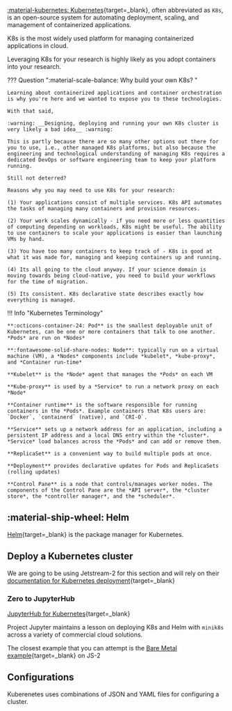 [:material-kubernetes: Kubernetes](https://kubernetes.io/docs/concepts/overview/what-is-kubernetes/){target=_blank}, often abbreviated as `K8s`, is an open-source system for automating deployment, scaling, and management of containerized applications.

K8s is the most widely used platform for managing containerized applications in cloud.

Leveraging K8s for your research is highly likely as you adopt containers into your research. 

??? Question ":material-scale-balance: Why build your own K8s? "

    Learning about containerized applications and container orchestration is why you're here and we wanted to expose you to these technologies. 

    With that said,

    :warning: __Designing, deploying and running your own K8s cluster is very likely a bad idea__ :warning:
    
    This is partly because there are so many other options out there for you to use, i.e., other managed K8s platforms, but also because the engineering and technological understanding of managing K8s requires a dedicated DevOps or software engineering team to keep your platform running.

    Still not deterred?

    Reasons why you may need to use K8s for your research:

    (1) Your applications consist of multiple services. K8s API automates the tasks of managing many containers and provision resources. 

    (2) Your work scales dynamically - if you need more or less quantities of computing depending on workloads, K8s might be useful. The ability to use containers to scale your applications is easier than launching VMs by hand.

    (3) You have too many containers to keep track of - K8s is good at what it was made for, managing and keeping containers up and running. 

    (4) Its all going to the cloud anyway. If your science domain is moving towards being cloud-native, you need to build your workflows for the time of migration.

    (5) Its consistent. K8s declarative state describes exactly how everything is managed.

!!! Info "Kubernetes Terminology"

    **:octicons-container-24: Pod** is the smallest deployable unit of Kubernetes, can be one or more containers that talk to one another. *Pods* are run on *Nodes*
    
    **:fontawesome-solid-share-nodes: Node**: typically run on a virtual machine (VM), a *Nodes* components include *kubelet*, *kube-proxy*, and *Container run-time*
    
    **Kubelet** is the *Node* agent that manages the *Pods* on each VM
    
    **Kube-proxy** is used by a *Service* to run a network proxy on each *Node*
    
    **Container runtime** is the software responsible for running containers in the *Pods*. Example containers that K8s users are: `Docker`, `containerd` (native), and `CRI-O`.
    
    **Service** sets up a network address for an application, including a persistent IP address and a local DNS entry within the *cluster*. *Service* load balances across the *Pods* and can add or remove them.

    **ReplicaSet** is a convenient way to build multiple pods at once.

    **Deployment** provides declarative updates for Pods and ReplicaSets (rolling updates)
    
    **Control Pane** is a node that controls/manages worker nodes. The components of the Control Pane are the *API server*, the *cluster store*, the *controller manager*, and the *scheduler*.
    
## :material-ship-wheel: Helm

[Helm](https://helm.sh/){target=_blank} is the package manager for Kubernetes. 

## Deploy a Kubernetes cluster

We are going to be using Jetstream-2 for this section and will rely on their [documentation for Kubernetes deployment](https://docs.jetstream-cloud.org/general/kubernetes/){target=_blank}

### Zero to JupyterHub

[JupyterHub for Kubernetes](https://zero-to-jupyterhub.readthedocs.io/en/latest/index.html){target=_blank}

Project Jupyter maintains a lesson on deploying K8s and Helm with `minik8s` across a variety of commercial cloud solutions.

The closest example that you can attempt is the [Bare Metal example](https://zero-to-jupyterhub.readthedocs.io/en/latest/kubernetes/other-infrastructure/step-zero-microk8s.html){target=_blank} on JS-2

## Configurations

Kuberenetes uses combinations of JSON and YAML files for configuring a cluster. 
